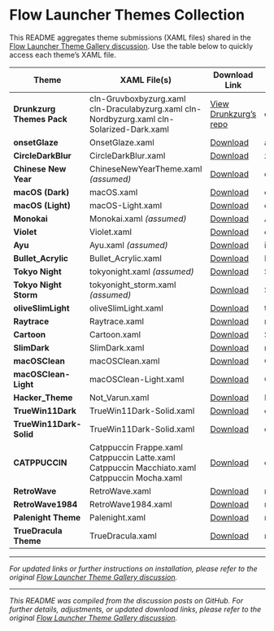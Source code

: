 # Flow Launcher Themes Collection

This README aggregates theme submissions (XAML files) shared in the [Flow Launcher Theme Gallery discussion](https://github.com/Flow-Launcher/Flow.Launcher/discussions/1438). Use the table below to quickly access each theme’s XAML file.

| Theme                | XAML File(s)                                                                                                                                                                                                                                                                                       | Download Link                                                                                                                                                                                         | Author             |
|----------------------|-----------------------------------------------------------------------------------------------------------------------------------------------------------------------------------------------------------------------------------------------------------------------------------------------------|-------------------------------------------------------------------------------------------------------------------------------------------------------------------------------------------------------|--------------------|
| **Drunkzurg Themes Pack** | cln-Gruvboxbyzurg.xaml cln-Draculabyzurg.xaml cln-Nordbyzurg.xaml cln-Solarized-Dark.xaml                                       | [View Drunkzurg’s repo](https://github.com/drunkzurg/FlowLauncherUI.git)                                                            | drunkzurg          |
| **onsetGlaze**       | OnsetGlaze.xaml                                                                                                                                                                                                                                                                                     | [Download](https://github.com/abhidahal/onsetGlaze.flow/blob/main/OnsetGlaze.xaml)                                                                                                            | abhidahal          |                                                                                                        | abhidahal          |
| **CircleDarkBlur**   | CircleDarkBlur.xaml                                                                                                                                                                                                                                                                                 | [Download](https://raw.githubusercontent.com/z1nc0r3/CircleDarkBlur/main/CircleDarkBlur.xaml)                                                                                                           | z1nc0r3            |
| **Chinese New Year** | ChineseNewYearTheme.xaml *(assumed)*                                                                                                                                                                                                                                                                | [Download](https://github.com/deefrawley/Flow.Launcher.Themes/blob/main/ChineseNewYear.xaml)                                                                                                                                         | deefrawley         |
| **macOS (Dark)**     | macOS.xaml                                                                                                                                                                                                                                                                                        | [Download](https://github.com/cc46808/macOS.flow/blob/main/macOS.xaml)                                                                                                                        | cc46808            |
| **macOS (Light)**    | macOS-Light.xaml                                                                                                                                                                                                                                                                                  | [Download](https://github.com/cc46808/macOS.flow/blob/main/macOS-Light.xaml)                                                                                                                   | cc46808            |
| **Monokai**          | Monokai.xaml *(assumed)*                                                                                                                                                                                                                                                                            | [Download](https://github.com/AtarianComputing/Monokai.flow/blob/main/Monokai.xaml)                                                                                                                 | AtarianComputing   |
| **Violet**           | Violet.xaml                                                                                                                                                                                                                                                                                       | [Download](https://raw.githubusercontent.com/eliaszon/Violet.flow/main/Violet.xaml)                                                                                                                     | eliaszon           |
| **Ayu**         | Ayu.xaml *(assumed)*                                                                                                                                                                                                                                                                              | [Download](https://github.com/icebruce/FlowLauncher-Ayu/blob/main/Ayu.xaml)                                                                                                                    | icebruce           |
| **Bullet_Acrylic**   | Bullet_Acrylic.xaml                                                                                                                                                                                                                                                                               | [Download](https://raw.githubusercontent.com/KJH-x/FlowTheme/main/Bullet_Acrylic.xaml)                                                                                                                   | KJH-x              |
| **Tokyo Night**      | tokyonight.xaml *(assumed)*                                                                                                                                                                                                                                                                            | [Download](https://github.com/SoraTenshi/FlowLauncher-TokyoNight/blob/main/tokyonight.xaml)                                                                                                                 | SoraTenshi         |
| **Tokyo Night Storm**| tokyonight_storm.xaml *(assumed)*                                                                                                                                                                                                                                                                        | [Download](https://github.com/SoraTenshi/FlowLauncher-TokyoNight/blob/main/tokyonight_storm.xaml)                                                                                                             | SoraTenshi         |
| **oliveSlimLight**   | oliveSlimLight.xaml                                                                                                                                                                                                                                                                               | [Download](https://raw.githubusercontent.com/trACEroam/oliveSlimLight/main/oliveSlimLight.xaml)                                                                                                          | trACEroam          |
| **Raytrace**         | Raytrace.xaml                                                                                                                                                                                                                                                                                     | [Download](https://github.com/nitrogeo/Raytrace/blob/main/Raytrace.xaml)                                                                                                                       | nitrogeo           |
| **Cartoon**          | Cartoon.xaml                                                                                                                                                                                                                                                                                      | [Download](https://github.com/ytsodacan/Flow-Launcher-Cartoon/blob/main/Cartoon.xaml)                                                                                                                         | Seb1plaz           |
| **SlimDark**         | SlimDark.xaml                                                                                                                                                                              | [Download](https://raw.githubusercontent.com/monandszy/SlimDark/main/SlimDark.xaml)                                                                                            | monandszy
| **macOSClean**         | macOSClean.xaml                                                                                        | [Download](https://raw.githubusercontent.com/GalaxyNZ/macOSClean.flow/main/macOSClean.xaml)                                                                                                                      | GalaxyNZ |
| **macOSClean-Light**         | macOSClean-Light.xaml                                                                                           | [Download](https://raw.githubusercontent.com/GalaxyNZ/macOSClean.flow/main/macOSClean-Light.xaml)                                                                                              | GalaxyNZ
| **Hacker_Theme**         | Not_Varun.xaml                                                                                                                                                                                                                                                                                     | [Download](https://github.com/ImNotVarun/Hacker_Theme/blob/main/Not_Varun.xaml)                                                                                                                      | ImNotVarun          |
**TrueWin11Dark**         | TrueWin11Dark-Solid.xaml                                                                                                                                                                                                                                                                                     | [Download](https://github.com/okRoni/TrueWin11Dark/blob/main/TrueWin11Dark.xaml)                                                                                                                      | okRoni          |
**TrueWin11Dark-Solid**         | TrueWin11Dark-Solid.xaml                                                                                                                                                                                                                                                                                     | [Download](https://github.com/okRoni/TrueWin11Dark/blob/main/TrueWin11Dark-Solid.xaml)                                                                                                                      | okRoni          |
**CATPPUCCIN**         | Catppuccin Frappe.xaml Catppuccin Latte.xaml Catppuccin Macchiato.xaml Catppuccin Mocha.xaml                                                                                                                                                                                                                                                                                   | [Download](https://github.com/catppuccin/flow-launcher)                                                                                                                      | catppuccin          |
**RetroWave**         | RetroWave.xaml                                                                                                                                                                                                                                                                                     | [Download](https://github.com/ruslanlap/RetroWaveTheme.FlowLa/blob/master/RetroWave.xaml)                                                                                                                      | ruslanlap          |
**RetroWave1984**         | RetroWave1984.xaml                                                                                                                                                                                                                                                                                     | [Download](https://github.com/ruslanlap/RetroWaveTheme.FlowLa/blob/master/RetroWave1984.xaml)                                                                                                                      | ruslanlap          |
**Palenight Theme**         | Palenight.xaml                                                                                                       | [Download](https://github.com/ruslanlap/RetroWaveTheme.FlowLa/blob/master/Palenight.xaml)                                                                                                                      | ruslanlap          |
**TrueDracula Theme**         | TrueDracula.xaml                                                                                                       | [Download](https://github.com/ruslanlap/RetroWaveTheme.FlowLa/blob/master/TrueDracula.xaml)                                                                                                                      | ruslanlap          |


---

*For updated links or further instructions on installation, please refer to the original [Flow Launcher Theme Gallery discussion](https://github.com/Flow-Launcher/Flow.Launcher/discussions/1438).*


---

*This README was compiled from the discussion posts on GitHub. For further details, adjustments, or updated download links, please refer to the original [Flow Launcher Theme Gallery discussion](https://github.com/Flow-Launcher/Flow.Launcher/discussions/1438).*
